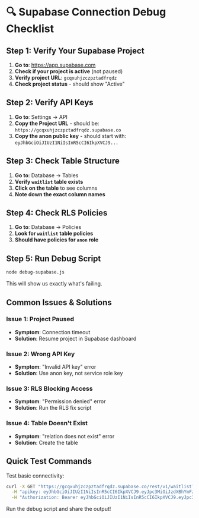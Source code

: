 # 🔍 Supabase Connection Debug Checklist

## Step 1: Verify Your Supabase Project

1. **Go to**: https://app.supabase.com
2. **Check if your project is active** (not paused)
3. **Verify project URL**: `gcqxuhjzczpztadfrqdz`
4. **Check project status** - should show "Active"

## Step 2: Verify API Keys

1. **Go to**: Settings → API
2. **Copy the Project URL** - should be: `https://gcqxuhjzczpztadfrqdz.supabase.co`
3. **Copy the anon public key** - should start with: `eyJhbGciOiJIUzI1NiIsInR5cCI6IkpXVCJ9...`

## Step 3: Check Table Structure

1. **Go to**: Database → Tables
2. **Verify `waitlist` table exists**
3. **Click on the table** to see columns
4. **Note down the exact column names**

## Step 4: Check RLS Policies

1. **Go to**: Database → Policies
2. **Look for `waitlist` table policies**
3. **Should have policies for `anon` role**

## Step 5: Run Debug Script

```bash
node debug-supabase.js
```

This will show us exactly what's failing.

## Common Issues & Solutions

### Issue 1: Project Paused
- **Symptom**: Connection timeout
- **Solution**: Resume project in Supabase dashboard

### Issue 2: Wrong API Key
- **Symptom**: "Invalid API key" error
- **Solution**: Use anon key, not service role key

### Issue 3: RLS Blocking Access
- **Symptom**: "Permission denied" error
- **Solution**: Run the RLS fix script

### Issue 4: Table Doesn't Exist
- **Symptom**: "relation does not exist" error
- **Solution**: Create the table

## Quick Test Commands

Test basic connectivity:
```bash
curl -X GET "https://gcqxuhjzczpztadfrqdz.supabase.co/rest/v1/waitlist?select=id&limit=1" \
  -H "apikey: eyJhbGciOiJIUzI1NiIsInR5cCI6IkpXVCJ9.eyJpc3MiOiJzdXBhYmFzZSIsInJlZiI6ImdjcXh1aGp6Y3pwenRhZGZycWR6Iiwicm9sZSI6ImFub24iLCJpYXQiOjE3NTQ2NDkwNjQsImV4cCI6MjA3MDIyNTA2NH0.OhaZygdRS_v0wIoQKgVHWXCw1K7QM6RrVoGi8NVhIvg" \
  -H "Authorization: Bearer eyJhbGciOiJIUzI1NiIsInR5cCI6IkpXVCJ9.eyJpc3MiOiJzdXBhYmFzZSIsInJlZiI6ImdjcXh1aGp6Y3pwenRhZGZycWR6Iiwicm9sZSI6ImFub24iLCJpYXQiOjE3NTQ2NDkwNjQsImV4cCI6MjA3MDIyNTA2NH0.OhaZygdRS_v0wIoQKgVHWXCw1K7QM6RrVoGi8NVhIvg"
```

Run the debug script and share the output!
